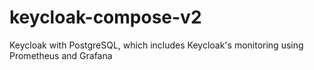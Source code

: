 # keycloak-compose-v2
Keycloak with PostgreSQL, which includes Keycloak's monitoring using Prometheus and Grafana

